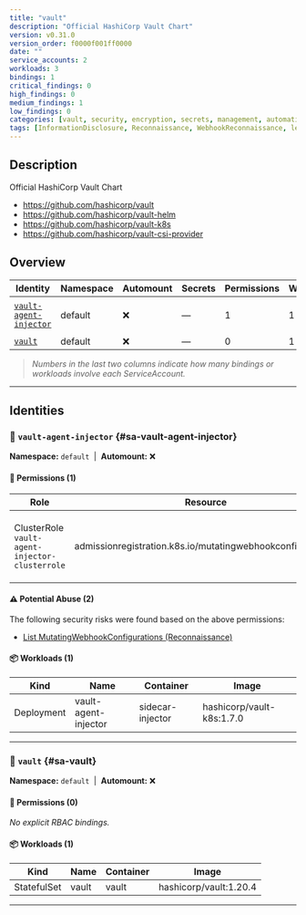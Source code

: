 ```yaml
---
title: "vault"
description: "Official HashiCorp Vault Chart"
version: v0.31.0
version_order: f0000f001ff0000
date: ""
service_accounts: 2
workloads: 3
bindings: 1
critical_findings: 0
high_findings: 0
medium_findings: 1
low_findings: 0
categories: [vault, security, encryption, secrets, management, automation, infrastructure]
tags: [InformationDisclosure, Reconnaissance, WebhookReconnaissance, letter-V]
---
```


## Description

Official HashiCorp Vault Chart

- https://github.com/hashicorp/vault
- https://github.com/hashicorp/vault-helm
- https://github.com/hashicorp/vault-k8s
- https://github.com/hashicorp/vault-csi-provider

## Overview

| Identity                                           | Namespace | Automount | Secrets | Permissions | Workloads | Risk                  |
| -------------------------------------------------- | --------- | --------- | ------- | ----------- | --------- | --------------------- |
| [`vault-agent-injector`](#sa-vault-agent-injector) | default   | ❌        | —       | 1           | 1         | {{< risk "Medium" >}} |
| [`vault`](#sa-vault)                               | default   | ❌        | —       | 0           | 1         | —                     |

> _Numbers in the last two columns indicate how many bindings or workloads involve each ServiceAccount._

---

## Identities

### 🤖 `vault-agent-injector` {#sa-vault-agent-injector}

**Namespace:** `default`  |  **Automount:** ❌

#### 🔑 Permissions (1)

| Role                                           | Resource                                                   | Verbs                      | Risk                | Tags                                                                                                 |
| ---------------------------------------------- | ---------------------------------------------------------- | -------------------------- | ------------------- | ---------------------------------------------------------------------------------------------------- |
| ClusterRole `vault-agent-injector-clusterrole` | admissionregistration.k8s.io/mutatingwebhookconfigurations | get · list · patch · watch | {{< risk Medium >}} | {{< tag "InformationDisclosure" >}} {{< tag "Reconnaissance" >}} {{< tag "WebhookReconnaissance" >}} |

#### ⚠️ Potential Abuse (2)

The following security risks were found based on the above permissions:

- [List MutatingWebhookConfigurations (Reconnaissance)](/rules/1084)

#### 📦 Workloads (1)

| Kind       | Name                 | Container        | Image                     |
| ---------- | -------------------- | ---------------- | ------------------------- |
| Deployment | vault-agent-injector | sidecar-injector | hashicorp/vault-k8s:1.7.0 |

---

### 🤖 `vault` {#sa-vault}

**Namespace:** `default`  |  **Automount:** ❌

#### 🔑 Permissions (0)

_No explicit RBAC bindings._

#### 📦 Workloads (1)

| Kind        | Name  | Container | Image                  |
| ----------- | ----- | --------- | ---------------------- |
| StatefulSet | vault | vault     | hashicorp/vault:1.20.4 |

---

